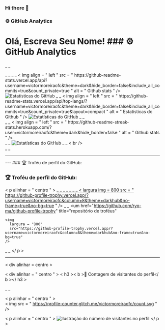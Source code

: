 ### Hi there 👋

### ⚙️ GitHub Analytics
# Olá, Escreva Seu Nome! ### ⚙️ GitHub Analytics

<tabela> _ _
  <tr> _ _
    <td> _ _
       < img  align = " left "  src = " https://github-readme-stats.vercel.app/api?username=victormoreiraofc&theme=dark&hide_border=false&include_all_commits=true&count_private=true "  alt = " Github stats " />
      </ td >
      <img
        alinhar = "esquerda"
        src="https://github-readme-stats.vercel.app/api?username=victormoreiraofc&theme=dark&hide_border=false&include_all_commits=true&count_private=true"
        alt="Estatísticas do GitHub"
      />
    </ td >
    <td> _ _
< img  align = " left "  src = " https://github-readme-stats.vercel.app/api/top-langs/?username=victormoreiraofc&theme=dark&hide_border=false&include_all_commits=true&count_private=true&layout=compact "  alt = " Estatísticas do Github " />
  </ td >
      <img
        alinhar = "esquerda"
        src="https://github-readme-stats.vercel.app/api/top-langs/?username=victormoreiraofc&theme=dark&hide_border=false&include_all_commits=true&count_private=true&layout=compact"
        alt="Estatísticas do GitHub"
      />
    </ td >
    <td> _ _
<br /> _ _
< img  align = " left "  src = " https://github-readme-streak-stats.herokuapp.com/?user=victormoreiraofc&theme=dark&hide_border=false "  alt = " Github stats " />
</ td >
      <br /> _ _
      <img
        alinhar = "esquerda"
        src="https://github-readme-streak-stats.herokuapp.com/?user=victormoreiraofc&theme=dark&hide_border=false"
        alt="Estatísticas do GitHub"
      />
    </ td >
  </tr> _ _
</ tabela >< br />
</ tabela >
<br /> _ _

---
--- ### 🏆 Troféu de perfil do GitHub:

### 🏆 Troféu de perfil do GitHub:
< p  alinhar = " centro " >
<a href=" https://github.com/ryo-ma/github-profile-trophy " > _  _ _ _ _ _ _
  < largura img  = 800 src = " https://github-profile-trophy.vercel.app/?username=victormoreiraofc&column=8&theme=darkhub&no-frame=true&no-bg=true " /> 
</a> _ _
  <um
    href="https://github.com/ryo-ma/github-profile-trophy"
    title="repositório de troféus"
  >
    <img
      largura = "800"
      src="https://github-profile-trophy.vercel.app/?username=victormoreiraofc&column=8&theme=darkhub&no-frame=true&no-bg=true"
    />
  </a> _ _
</ p >

---
  
< div  alinhar = centro >

< div  alinhar = " centro " >
  < h3 >< b >📍 Contagem de visitantes do perfil</ b ></ h3 >
</div> _ _

< p  alinhar = " centro " >   
  < img  src = " https://profile-counter.glitch.me/victormoreiraofc/count.svg " />  

< p  alinhar = " centro " >
  <img
    src="https://profile-counter.glitch.me/victormoreiraofc/count.svg"
    alt="Ilustração do número de visitantes no perfil"
  />
</ p >
